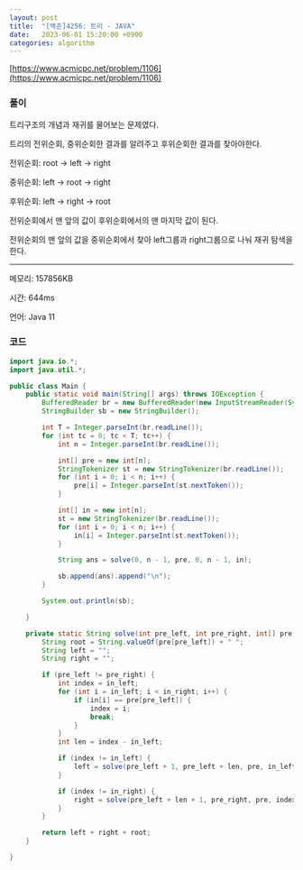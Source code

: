 ```yaml
---
layout: post
title:  "[백준]4256: 트리 - JAVA"
date:   2023-06-01 15:20:00 +0900
categories: algorithm
---
```


[https://www.acmicpc.net/problem/1106](https://www.acmicpc.net/problem/1106)

### 풀이
트리구조의 개념과 재귀를 물어보는 문제였다.

트리의 전위순회, 중위순회한 결과를 알려주고 후위순회한 결과를 찾아야한다.

전위순회: root -> left -> right

중위순회: left -> root -> right

후위순회: left -> right -> root

전위순회에서 맨 앞의 값이 후위순회에서의 맨 마지막 값이 된다.

전위순회의 맨 앞의 값을 중위순회에서 찾아 left그룹과 right그룹으로 나눠 재귀 탐색을 한다.

---

메모리: 157856KB

시간: 644ms

언어: Java 11

### 코드
```java
import java.io.*;
import java.util.*;

public class Main {
    public static void main(String[] args) throws IOException {
        BufferedReader br = new BufferedReader(new InputStreamReader(System.in));
        StringBuilder sb = new StringBuilder();

        int T = Integer.parseInt(br.readLine());
        for (int tc = 0; tc < T; tc++) {
            int n = Integer.parseInt(br.readLine());

            int[] pre = new int[n];
            StringTokenizer st = new StringTokenizer(br.readLine());
            for (int i = 0; i < n; i++) {
                pre[i] = Integer.parseInt(st.nextToken());
            }

            int[] in = new int[n];
            st = new StringTokenizer(br.readLine());
            for (int i = 0; i < n; i++) {
                in[i] = Integer.parseInt(st.nextToken());
            }

            String ans = solve(0, n - 1, pre, 0, n - 1, in);

            sb.append(ans).append("\n");
        }

        System.out.println(sb);

    }

    private static String solve(int pre_left, int pre_right, int[] pre, int in_left, int in_right, int[] in) {
        String root = String.valueOf(pre[pre_left]) + " ";
        String left = "";
        String right = "";

        if (pre_left != pre_right) {
            int index = in_left;
            for (int i = in_left; i < in_right; i++) {
                if (in[i] == pre[pre_left]) {
                    index = i;
                    break;
                }
            }
            int len = index - in_left;

            if (index != in_left) {
                left = solve(pre_left + 1, pre_left + len, pre, in_left, index - 1, in);
            }

            if (index != in_right) {
                right = solve(pre_left + len + 1, pre_right, pre, index + 1, in_right, in);
            }
        }

        return left + right + root;
    }

}
```
